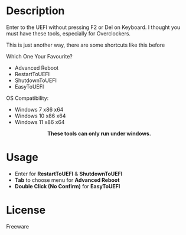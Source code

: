 # Description

Enter to the UEFI without pressing F2 or Del on Keyboard. I thought you must have these tools, especially for Overclockers.

This is just another way, there are some shortcuts like this before

Which One Your Favourite?
- Advanced Reboot
- RestartToUEFI
- ShutdownToUEFI
- EasyToUEFI

OS Compatibility:

- Windows 7 x86 x64
- Windows 10 x86 x64
- Windows 11 x86 x64

__<p align="center">These tools can only run under windows.</p>__

# Usage

- Enter for __RestartToUEFI__ & __ShutdownToUEFI__
- __Tab__ to choose menu for __Advanced Reboot__
- __Double Click (No Confirm)__ for __EasyToUEFI__

# License
Freeware
